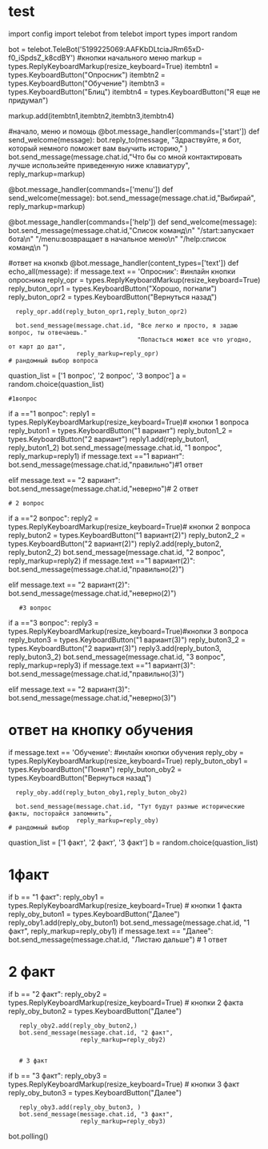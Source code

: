 # test
import config
import telebot
from telebot import types
import random


bot = telebot.TeleBot('5199225069:AAFKbDLtciaJRm65xD-f0_iSpdsZ_k8cdBY')
#кнопки начального меню
markup = types.ReplyKeyboardMarkup(resize_keyboard=True)
itembtn1 = types.KeyboardButton("Опросник")
itembtn2 = types.KeyboardButton("Обучение")
itembtn3 = types.KeyboardButton("Блиц")
itembtn4 = types.KeyboardButton("Я еще не придумал")

markup.add(itembtn1,itembtn2,itembtn3,itembtn4)


#начало, меню и помощь
@bot.message_handler(commands=['start'])
def send_welcome(message):
   bot.reply_to(message, "Здраствуйте, я бот, который немного поможет вам выучить историю,"
                  )
   bot.send_message(message.chat.id,"Что бы со мной контактировать лучше использейте приведенную ниже клавиатуру",
               reply_markup=markup)

@bot.message_handler(commands=['menu'])
def send_welcome(message):
   bot.send_message(message.chat.id,"Выбирай",
               reply_markup=markup)

@bot.message_handler(commands=['help'])
def send_welcome(message):
   bot.send_message(message.chat.id,"Список команд\n"
                                    "/start:запускает бота\n"
                                    "/menu:возвращает в начальное меню\n"
                                    "/help:список команд\n ")




#ответ на кнопкb
@bot.message_handler(content_types=['text'])
def echo_all(message):
   if message.text == 'Опросник':
       #инлайн кнопки опросника
      reply_opr = types.ReplyKeyboardMarkup(resize_keyboard=True)
      reply_buton_opr1 = types.KeyboardButton("Хорошо, погнали")
      reply_buton_opr2 = types.KeyboardButton("Вернуться назад")

      reply_opr.add(reply_buton_opr1,reply_buton_opr2)

      bot.send_message(message.chat.id, "Все легко и просто, я задаю вопрос, ты отвечаешь."
                                        "Попасться может все что угодно, от карт до дат",
                       reply_markup=reply_opr)
    # рандомный выбор вопроса
   quastion_list = ['1 вопрос', '2 вопрос', '3 вопрос']
   a = random.choice(quastion_list)



    #1вопрос
   if a =="1 вопрос":
        reply1 = types.ReplyKeyboardMarkup(resize_keyboard=True)# кнопки 1 вопроса
        reply_buton1 = types.KeyboardButton("1 вариант")
        reply_buton1_2 = types.KeyboardButton("2 вариант")
        reply1.add(reply_buton1, reply_buton1_2)
        bot.send_message(message.chat.id, "1 вопрос", reply_markup=reply1)
   if message.text =="1 вариант":
        bot.send_message(message.chat.id,"правильно")#1 ответ

   elif message.text == "2 вариант":
        bot.send_message(message.chat.id,"неверно")# 2 ответ

    # 2 вопрос
   if a =="2 вопрос":
        reply2 = types.ReplyKeyboardMarkup(resize_keyboard=True)# кнопки 2 вопроса
        reply_buton2 = types.KeyboardButton("1 вариант(2)")
        reply_buton2_2 = types.KeyboardButton("2 вариант(2)")
        reply2.add(reply_buton2, reply_buton2_2)
        bot.send_message(message.chat.id, "2 вопрос",
                        reply_markup=reply2)
   if message.text =="1 вариант(2)":
        bot.send_message(message.chat.id,"правильно(2)")

   elif message.text == "2 вариант(2)":
        bot.send_message(message.chat.id,"неверно(2)")


       #3 вопрос
   if a =="3 вопрос":
        reply3 = types.ReplyKeyboardMarkup(resize_keyboard=True)#кнопки 3 вопроса
        reply_buton3 = types.KeyboardButton("1 вариант(3)")
        reply_buton3_2 = types.KeyboardButton("2 вариант(3)")
        reply3.add(reply_buton3, reply_buton3_2)
        bot.send_message(message.chat.id, "3 вопрос",
                        reply_markup=reply3)
   if message.text =="1 вариант(3)":
        bot.send_message(message.chat.id,"правильно(3)")

   elif message.text == "2 вариант(3)":
        bot.send_message(message.chat.id,"неверно(3)")





   # ответ на кнопку обучения
   if message.text == 'Обучение':
       #инлайн кнопки обучения
      reply_oby = types.ReplyKeyboardMarkup(resize_keyboard=True)
      reply_buton_oby1 = types.KeyboardButton("Понял")
      reply_buton_oby2 = types.KeyboardButton("Вернуться назад")

      reply_oby.add(reply_buton_oby1,reply_buton_oby2)

      bot.send_message(message.chat.id, "Тут будут разные исторические факты, посторайся запомнить",
                       reply_markup=reply_oby)
    # рандомный выбор
   quastion_list = ['1 факт', '2 факт', '3 факт']
   b = random.choice(quastion_list)

   # 1факт
   if b == "1 факт":
       reply_oby1 = types.ReplyKeyboardMarkup(resize_keyboard=True)  # кнопки 1 факта
       reply_oby_buton1 = types.KeyboardButton("Далее")
       reply_oby1.add(reply_oby_buton1)
       bot.send_message(message.chat.id, "1 факт",
                        reply_markup=reply_oby1)
   if message.text == "Далее":
       bot.send_message(message.chat.id, "Листаю дальше")  # 1 ответ


   # 2 факт
   if b == "2 факт":
       reply_oby2 = types.ReplyKeyboardMarkup(resize_keyboard=True)  # кнопки 2 факта
       reply_oby_buton2 = types.KeyboardButton("Далее")

       reply_oby2.add(reply_oby_buton2,)
       bot.send_message(message.chat.id, "2 факт",
                        reply_markup=reply_oby2)


       # 3 факт
   if b == "3 факт":
       reply_oby3 = types.ReplyKeyboardMarkup(resize_keyboard=True)  # кнопки 3 факт
       reply_oby_buton3 = types.KeyboardButton("Далее")

       reply_oby3.add(reply_oby_buton3, )
       bot.send_message(message.chat.id, "3 факт",
                        reply_markup=reply_oby3)


bot.polling()
